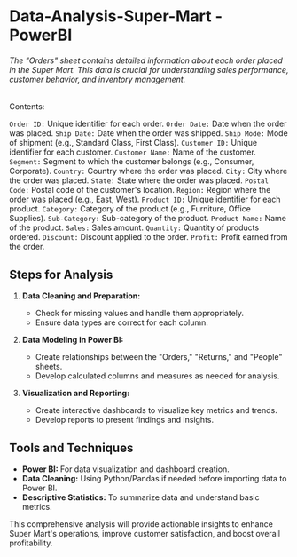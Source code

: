 # Data-Analysis-Super-Mart - PowerBI
###### The "Orders" sheet contains detailed information about each order placed in the Super Mart. This data is crucial for understanding sales performance, customer behavior, and inventory management.
Contents:

`Order ID:` Unique identifier for each order.
`Order Date:` Date when the order was placed.
`Ship Date:` Date when the order was shipped.
`Ship Mode:` Mode of shipment (e.g., Standard Class, First Class).
`Customer ID:` Unique identifier for each customer.
`Customer Name:` Name of the customer.
`Segment:` Segment to which the customer belongs (e.g., Consumer, Corporate).
`Country:` Country where the order was placed.
`City:` City where the order was placed.
`State:` State where the order was placed.
`Postal Code:` Postal code of the customer's location.
`Region:` Region where the order was placed (e.g., East, West).
`Product ID:` Unique identifier for each product.
`Category:` Category of the product (e.g., Furniture, Office Supplies).
`Sub-Category:` Sub-category of the product.
`Product Name:` Name of the product.
`Sales:` Sales amount.
`Quantity:` Quantity of products ordered.
`Discount:` Discount applied to the order.
`Profit:` Profit earned from the order.

## Steps for Analysis

1. **Data Cleaning and Preparation:**
   - Check for missing values and handle them appropriately.
   - Ensure data types are correct for each column.

2. **Data Modeling in Power BI:**
   - Create relationships between the "Orders," "Returns," and "People" sheets.
   - Develop calculated columns and measures as needed for analysis.

3. **Visualization and Reporting:**
   - Create interactive dashboards to visualize key metrics and trends.
   - Develop reports to present findings and insights.

## Tools and Techniques

- **Power BI:** For data visualization and dashboard creation.
- **Data Cleaning:** Using Python/Pandas if needed before importing data to Power BI.
- **Descriptive Statistics:** To summarize data and understand basic metrics.

This comprehensive analysis will provide actionable insights to enhance Super Mart's operations, improve customer satisfaction, and boost overall profitability.
